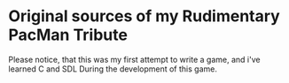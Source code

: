 # Original sources of my Rudimentary PacMan Tribute
 Please notice, that this was my first attempt to write a game, and i've learned C and SDL During the development of this game.
